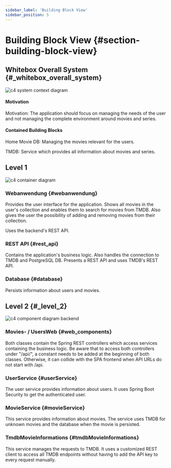 ```yaml
---
sidebar_label: 'Building Block View'
sidebar_position: 5
---
```

# Building Block View {#section-building-block-view}

## Whitebox Overall System {#_whitebox_overall_system}

![c4 system context diagram](/c4Diagrams/c4-system-context.png)

#### Motivation
Motivation: The application should focus on managing the needs of the user and not managing the complete environment around movies and series.

#### Contained Building Blocks
Home Movie DB:
Managing the movies relevant for the users.

TMDB:
Service which provides all information about movies and series.


## Level 1
![c4 container diagram](/c4Diagrams/c4-container.png)

### Webanwendung {#webanwendung}
Provides the user interface for the application. Shows all movies in the user's collection and enables them to search for movies from TMDB. Also gives the user the possibility of adding and removing movies from their collection.

Uses the backend's REST API.

### REST API {#rest_api}
Contains the application's business logic. Also handles the connection to TMDB and PostgreSQL DB.
Presents a REST API and uses TMDB's REST API.


### Database {#database}
Persists information about users and movies.

## Level 2 {#_level_2}


![c4 component diagram backend](/c4Diagrams/c4-component-backend.png)


### Movies- / UsersWeb {#web_components}
Both classes contain the Spring REST controllers which access services containing the business logic. Be aware that to access both controllers under "/api/", a constant needs to be added at the beginning of both classes. Otherwise, it can collide with the SPA frontend when API URLs do not start with /api.

### UserService {#userService}
The user service provides information about users. It uses Spring Boot Security to get the authenticated user.

### MovieService {#movieService}
This service provides information about movies. The service uses TMDB for unknown movies and the database when the movie is persisted.

### TmdbMovieInformations {#tmdbMovieInformations}
This service manages the requests to TMDB. It uses a customized REST client to access all TMDB endpoints without having to add the API key to every request manually.
